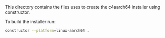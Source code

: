 This directory contains the files uses to create the c4aarch64 installer using
constructor.

To build the installer run:

```sh
constructor --platform=linux-aarch64 .
```
